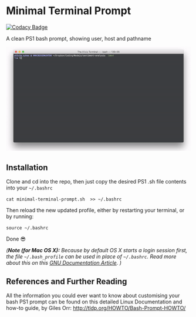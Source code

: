 # Minimal Terminal Prompt

[![Codacy Badge](https://api.codacy.com/project/badge/Grade/90311506c8cc4470881ac325ae682c93)](https://www.codacy.com/app/lissy93/minimal-terminal-prompt?utm_source=github.com&amp;utm_medium=referral&amp;utm_content=Lissy93/minimal-terminal-prompt&amp;utm_campaign=Badge_Grade)

A clean PS1 bash prompt, showing user, host and pathname


![Demo](demo.gif)

## Installation

Clone and cd into the repo, then just copy the desired PS1 .sh file contents into your  `~/.bashrc`
```
cat minimal-terminal-prompt.sh  >> ~/.bashrc
```

Then reload the new updated profile, either by restarting your terminal, or by running:
```
source ~/.bashrc
```

Done 😎

_(**Note (for Mac OS X):** Because by default OS X starts a login session first,
the file `~/.bash_profile` can be used in place of  `~/.bashrc`. Read more about this on this
[GNU Documentation Article](https://www.gnu.org/software/bash/manual/html_node/Bash-Startup-Files.html). )_



##  References and Further Reading

All the information you could ever want to know about customising your bash PS1 prompt
can be found on this detailed Linux Documentation and how-to guide, by Giles Orr: http://tldp.org/HOWTO/Bash-Prompt-HOWTO/
